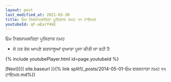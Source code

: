 ```yaml
---
layout: post
last_modified_at: 2021-03-30
title: ਓਮ ਨਿਥਯਾਮਸਰਿਠਾ ਪੂਜਿਠਾਯ ਨਮਹ ੧੧ ਟਾਇਮਸ
youtubeId: qF-aEarY4kE
---
```

 
 
 ਓਮ ਨਿਥਯਾਮਸਰਿਠਾ ਪੂਜਿਠਾਯ ਨਮਹ  
 
 -  ਜੋ ਹਰ ਰੋਜ਼ ਆਪਣੇ ਸ਼ਰਧਾਲੂਆਂ ਦੁਆਰਾ ਪੂਜਾ ਕੀਤੀ ਜਾ ਰਹੀ ਹੈ 
 
  
 
  
 
 
 
 
 
 


{% include youtubePlayer.html id=page.youtubeId %}
 
[Next]({{ site.baseurl }}{% link  split1/_posts/2014-05-01-ਓਮ ਵਜਸਨਾਯਾ ਨਮਹ ੧੧ ਟਾਇਮਸ.md%})
 
